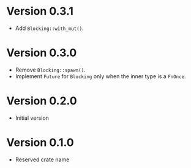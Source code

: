 # Version 0.3.1

- Add `Blocking::with_mut()`.

# Version 0.3.0

- Remove `Blocking::spawn()`.
- Implement `Future` for `Blocking` only when the inner type is a `FnOnce`.

# Version 0.2.0

- Initial version

# Version 0.1.0

- Reserved crate name
